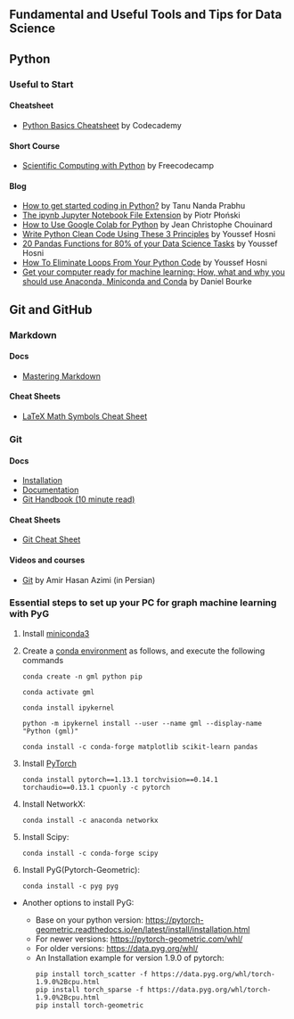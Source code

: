 
## Fundamental and Useful Tools and Tips for Data Science

## Python

### Useful to Start
#### Cheatsheet
  - [Python Basics Cheatsheet](https://www.codecademy.com/learn/learn-python-3/modules/learn-python3-hello-world/cheatsheet) by Codecademy

#### Short Course
  - [Scientific Computing with Python](https://www.freecodecamp.org/learn/scientific-computing-with-python/) by Freecodecamp

#### Blog
  - [How to get started coding in Python?](https://nbviewer.org/github/Tanu-N-Prabhu/Python/blob/master/How_to_get_started_coding_in_Python%3F.ipynb) by Tanu Nanda Prabhu
  - [The ipynb Jupyter Notebook File Extension](https://mljar.com/blog/jupyter-notebook-file-extension/#:~:text=ipynb%20file%20extension%20is%20used,computing%20in%20Python%20programming%20language.) by Piotr Płoński 
  - [How to Use Google Colab for Python](https://www.jcchouinard.com/google-colab-with-python/) by Jean Christophe Chouinard
  - [Write Python Clean Code Using These 3 Principles](https://levelup.gitconnected.com/learn-how-to-write-python-clean-code-using-these-3-principles-ed046978e39a) by Youssef Hosni
  - [20 Pandas Functions for 80% of your Data Science Tasks](https://levelup.gitconnected.com/20-pandas-functions-for-80-of-your-data-science-tasks-b610c8bfe63c) by Youssef Hosni
  - [How To Eliminate Loops From Your Python Code](https://levelup.gitconnected.com/how-to-eliminate-loops-from-your-python-code-6dfb7c3578fa) by Youssef Hosni
  - [Get your computer ready for machine learning: How, what and why you should use Anaconda, Miniconda and Conda](https://towardsdatascience.com/get-your-computer-ready-for-machine-learning-how-what-and-why-you-should-use-anaconda-miniconda-d213444f36d6) by Daniel Bourke

## Git and GitHub

### Markdown
#### Docs
- [Mastering Markdown](https://guides.github.com/features/mastering-markdown/#examples) 
#### Cheat Sheets
- [LaTeX Math Symbols Cheat Sheet](https://kapeli.com/cheat_sheets/LaTeX_Math_Symbols.docset/Contents/Resources/Documents/index)

### Git
#### Docs
- [Installation](https://git-scm.com/downloads)
- [Documentation](https://git-scm.com/doc)
- [Git Handbook (10 minute read)](https://guides.github.com/introduction/git-handbook/)
#### Cheat Sheets
- [Git Cheat Sheet](https://github.github.com/training-kit/downloads/github-git-cheat-sheet.pdf)
#### Videos and courses
- [Git](https://parsclick.net/course/PL3Y-E4YSE4wYFlcomsBtJy1nCu3jclA8L) by Amir Hasan Azimi (in Persian)

### Essential steps to set up your PC for graph machine learning with PyG

1. Install [miniconda3](https://docs.conda.io/en/latest/miniconda.html)

2. Create a [conda environment](https://conda.io/projects/conda/en/latest/user-guide/tasks/manage-environments.html) as follows, and execute the following commands

    ```
    conda create -n gml python pip
    ```
    ```
    conda activate gml
    ```
    ```
    conda install ipykernel
    ```  
    ```
    python -m ipykernel install --user --name gml --display-name "Python (gml)"
    ```
    ```
    conda install -c conda-forge matplotlib scikit-learn pandas
    ```

4. Install [PyTorch](https://pytorch.org/get-started/previous-versions/)
    ```
    conda install pytorch==1.13.1 torchvision==0.14.1 torchaudio==0.13.1 cpuonly -c pytorch
    ```

5. Install NetworkX:
    ```
    conda install -c anaconda networkx
    ```

6. Install Scipy:
    ```
    conda install -c conda-forge scipy
    ```

7. Install PyG(Pytorch-Geometric):
    ```
    conda install -c pyg pyg
    ```

- Another options to install PyG:

  - Base on your python version: https://pytorch-geometric.readthedocs.io/en/latest/install/installation.html
  - For newer versions: https://pytorch-geometric.com/whl/
  - For older versions: https://data.pyg.org/whl/
  - An Installation example for version 1.9.0 of pytorch:
      ```
      pip install torch_scatter -f https://data.pyg.org/whl/torch-1.9.0%2Bcpu.html
      pip install torch_sparse -f https://data.pyg.org/whl/torch-1.9.0%2Bcpu.html
      pip install torch-geometric
      ```  

